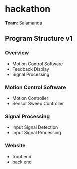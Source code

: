 # hackathon

**Team**: Salamanda

## Program Structure v1

### Overview
* Motion Control Software
* Feedback Display
* Signal Processing


### Motion Control Software
* Motion Controller
* Sensor Sweep Controller

### Signal Processing
* Input Signal Detection
* Input Signal Processing

### Website
* front end
* back end
